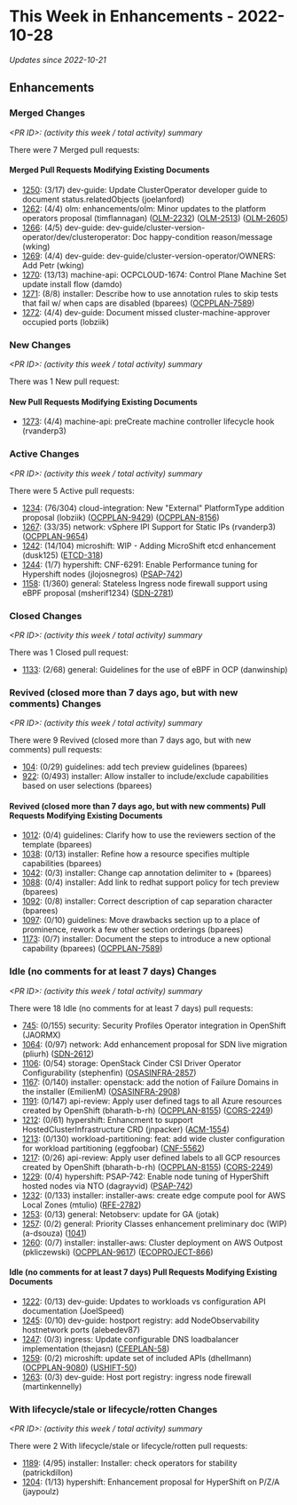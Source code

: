 # This Week in Enhancements - 2022-10-28

*Updates since 2022-10-21*


## Enhancements

### Merged Changes

*&lt;PR ID&gt;: (activity this week / total activity) summary*

There were 7 Merged pull requests:


#### Merged Pull Requests Modifying Existing Documents

- [1250](https://github.com/openshift/enhancements/pull/1250): (3/17) dev-guide: Update ClusterOperator developer guide to document status.relatedObjects (joelanford)
- [1262](https://github.com/openshift/enhancements/pull/1262): (4/4) olm: enhancements/olm: Minor updates to the platform operators proposal (timflannagan) ([OLM-2232](https://issues.redhat.com/browse/OLM-2232)) ([OLM-2513](https://issues.redhat.com/browse/OLM-2513)) ([OLM-2605](https://issues.redhat.com/browse/OLM-2605))
- [1266](https://github.com/openshift/enhancements/pull/1266): (4/5) dev-guide: dev-guide/cluster-version-operator/dev/clusteroperator: Doc happy-condition reason/message (wking)
- [1269](https://github.com/openshift/enhancements/pull/1269): (4/4) dev-guide: dev-guide/cluster-version-operator/OWNERS: Add Petr (wking)
- [1270](https://github.com/openshift/enhancements/pull/1270): (13/13) machine-api: OCPCLOUD-1674: Control Plane Machine Set update install flow (damdo)
- [1271](https://github.com/openshift/enhancements/pull/1271): (8/8) installer: Describe how to use annotation rules to skip tests that fail w/ when caps are disabled (bparees) ([OCPPLAN-7589](https://issues.redhat.com/browse/OCPPLAN-7589))
- [1272](https://github.com/openshift/enhancements/pull/1272): (4/4) dev-guide: Document missed cluster-machine-approver occupied ports (lobziik)

### New Changes

*&lt;PR ID&gt;: (activity this week / total activity) summary*

There was 1 New pull request:


#### New Pull Requests Modifying Existing Documents

- [1273](https://github.com/openshift/enhancements/pull/1273): (4/4) machine-api: preCreate machine controller lifecycle hook (rvanderp3)

### Active Changes

*&lt;PR ID&gt;: (activity this week / total activity) summary*

There were 5 Active pull requests:

- [1234](https://github.com/openshift/enhancements/pull/1234): (76/304) cloud-integration: New "External" PlatformType addition proposal (lobziik) ([OCPPLAN-9429](https://issues.redhat.com/browse/OCPPLAN-9429)) ([OCPPLAN-8156](https://issues.redhat.com/browse/OCPPLAN-8156))
- [1267](https://github.com/openshift/enhancements/pull/1267): (33/35) network: vSphere IPI Support for Static IPs (rvanderp3) ([OCPPLAN-9654](https://issues.redhat.com/browse/OCPPLAN-9654))
- [1242](https://github.com/openshift/enhancements/pull/1242): (14/104) microshift: WIP - Adding MicroShift etcd enhancement (dusk125) ([ETCD-318](https://issues.redhat.com/browse/ETCD-318))
- [1244](https://github.com/openshift/enhancements/pull/1244): (1/7) hypershift: CNF-6291: Enable Performance tuning for Hypershift nodes (jlojosnegros) ([PSAP-742](https://issues.redhat.com/browse/PSAP-742))
- [1158](https://github.com/openshift/enhancements/pull/1158): (1/360) general: Stateless Ingress node firewall support using eBPF proposal (msherif1234) ([SDN-2781](https://issues.redhat.com/browse/SDN-2781))

### Closed Changes

*&lt;PR ID&gt;: (activity this week / total activity) summary*

There was 1 Closed pull request:

- [1133](https://github.com/openshift/enhancements/pull/1133): (2/68) general: Guidelines for the use of eBPF in OCP (danwinship)

### Revived (closed more than 7 days ago, but with new comments) Changes

*&lt;PR ID&gt;: (activity this week / total activity) summary*

There were 9 Revived (closed more than 7 days ago, but with new comments) pull requests:

- [104](https://github.com/openshift/enhancements/pull/104): (0/29) guidelines: add tech preview guidelines (bparees)
- [922](https://github.com/openshift/enhancements/pull/922): (0/493) installer: Allow installer to include/exclude capabilities based on user selections (bparees)

#### Revived (closed more than 7 days ago, but with new comments) Pull Requests Modifying Existing Documents

- [1012](https://github.com/openshift/enhancements/pull/1012): (0/4) guidelines: Clarify how to use the reviewers section of the template (bparees)
- [1038](https://github.com/openshift/enhancements/pull/1038): (0/13) installer: Refine how a resource specifies multiple capabilities (bparees)
- [1042](https://github.com/openshift/enhancements/pull/1042): (0/3) installer: Change cap annotation delimiter to + (bparees)
- [1088](https://github.com/openshift/enhancements/pull/1088): (0/4) installer: Add link to redhat support policy for tech preview (bparees)
- [1092](https://github.com/openshift/enhancements/pull/1092): (0/8) installer: Correct description of cap separation character (bparees)
- [1097](https://github.com/openshift/enhancements/pull/1097): (0/10) guidelines: Move drawbacks section up to a place of prominence, rework a few other section orderings (bparees)
- [1173](https://github.com/openshift/enhancements/pull/1173): (0/7) installer: Document the steps to introduce a new optional capability (bparees) ([OCPPLAN-7589](https://issues.redhat.com/browse/OCPPLAN-7589))

### Idle (no comments for at least 7 days) Changes

*&lt;PR ID&gt;: (activity this week / total activity) summary*

There were 18 Idle (no comments for at least 7 days) pull requests:

- [745](https://github.com/openshift/enhancements/pull/745): (0/155) security: Security Profiles Operator integration in OpenShift (JAORMX)
- [1064](https://github.com/openshift/enhancements/pull/1064): (0/97) network: Add enhancement proposal for SDN live migration (pliurh) ([SDN-2612](https://issues.redhat.com/browse/SDN-2612))
- [1106](https://github.com/openshift/enhancements/pull/1106): (0/54) storage: OpenStack Cinder CSI Driver Operator Configurability (stephenfin) ([OSASINFRA-2857](https://issues.redhat.com/browse/OSASINFRA-2857))
- [1167](https://github.com/openshift/enhancements/pull/1167): (0/140) installer: openstack: add the notion of Failure Domains in the installer (EmilienM) ([OSASINFRA-2908](https://issues.redhat.com/browse/OSASINFRA-2908))
- [1191](https://github.com/openshift/enhancements/pull/1191): (0/147) api-review: Apply user defined tags to all Azure resources created by OpenShift (bharath-b-rh) ([OCPPLAN-8155](https://issues.redhat.com/browse/OCPPLAN-8155)) ([CORS-2249](https://issues.redhat.com/browse/CORS-2249))
- [1212](https://github.com/openshift/enhancements/pull/1212): (0/61) hypershift: Enhancment to support HostedClusterInfrastructure CRD (jnpacker) ([ACM-1554](https://issues.redhat.com/browse/ACM-1554))
- [1213](https://github.com/openshift/enhancements/pull/1213): (0/130) workload-partitioning: feat: add wide cluster configuration for workload partitioning (eggfoobar) ([CNF-5562](https://issues.redhat.com/browse/CNF-5562))
- [1217](https://github.com/openshift/enhancements/pull/1217): (0/26) api-review: Apply user defined labels to all GCP resources created by OpenShift (bharath-b-rh) ([OCPPLAN-8155](https://issues.redhat.com/browse/OCPPLAN-8155)) ([CORS-2249](https://issues.redhat.com/browse/CORS-2249))
- [1229](https://github.com/openshift/enhancements/pull/1229): (0/4) hypershift: PSAP-742: Enable node tuning of HyperShift hosted nodes via NTO (dagrayvid) ([PSAP-742](https://issues.redhat.com/browse/PSAP-742))
- [1232](https://github.com/openshift/enhancements/pull/1232): (0/133) installer: installer-aws: create edge compute pool for AWS Local Zones (mtulio) ([RFE-2782](https://issues.redhat.com/browse/RFE-2782))
- [1253](https://github.com/openshift/enhancements/pull/1253): (0/13) general: Netobserv: update for GA (jotak)
- [1257](https://github.com/openshift/enhancements/pull/1257): (0/2) general: Priority Classes enhancement preliminary doc (WIP) (a-dsouza) ([1041](https://github.com/openshift/hypershift/issues/1041))
- [1260](https://github.com/openshift/enhancements/pull/1260): (0/7) installer: installer-aws: Cluster deployment on AWS Outpost (pkliczewski) ([OCPPLAN-9617](https://issues.redhat.com/browse/OCPPLAN-9617)) ([ECOPROJECT-866](https://issues.redhat.com/browse/ECOPROJECT-866))

#### Idle (no comments for at least 7 days) Pull Requests Modifying Existing Documents

- [1222](https://github.com/openshift/enhancements/pull/1222): (0/13) dev-guide: Updates to workloads vs configuration API documentation (JoelSpeed)
- [1245](https://github.com/openshift/enhancements/pull/1245): (0/10) dev-guide: hostport registry: add NodeObservability hostnetwork ports (alebedev87)
- [1247](https://github.com/openshift/enhancements/pull/1247): (0/3) ingress: Update configurable DNS loadbalancer implementation (thejasn) ([CFEPLAN-58](https://issues.redhat.com/browse/CFEPLAN-58))
- [1259](https://github.com/openshift/enhancements/pull/1259): (0/2) microshift: update set of included APIs (dhellmann) ([OCPPLAN-9080](https://issues.redhat.com/browse/OCPPLAN-9080)) ([USHIFT-50](https://issues.redhat.com/browse/USHIFT-50))
- [1263](https://github.com/openshift/enhancements/pull/1263): (0/3) dev-guide: Host port registry: ingress node firewall (martinkennelly)

### With lifecycle/stale or lifecycle/rotten Changes

*&lt;PR ID&gt;: (activity this week / total activity) summary*

There were 2 With lifecycle/stale or lifecycle/rotten pull requests:

- [1189](https://github.com/openshift/enhancements/pull/1189): (4/95) installer: Installer: check operators for stability (patrickdillon)
- [1204](https://github.com/openshift/enhancements/pull/1204): (1/13) hypershift: Enhancement proposal for HyperShift on P/Z/A (jaypoulz)
